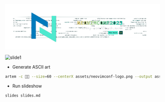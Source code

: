 ![neovimconf-kitty-scrollback.nvim](assets/neovimconf-bg.png)

![slide1](https://github.com/mikesmithgh/kitty-scrollback.nvimconf/assets/10135646/c8c68abc-0c23-4e78-be5c-b8af54a440eb)


- Generate ASCII art
```sh
artem -c  --size=60 --centerX assets/neovimconf-logo.png --output assets/neovimconf-logo.ansi
```

- Run slideshow
```sh
slides slides.md
```
